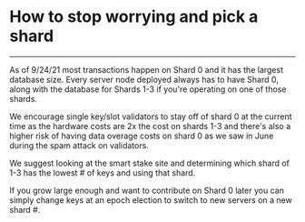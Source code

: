 # How to stop worrying and pick a shard
---
As of 9/24/21 most transactions happen on Shard 0 and it has the largest database size. Every server node deployed always has to have Shard 0, along with the database for Shards 1-3 if you're operating on one of those shards.

We encourage single key/slot validators to stay off of shard 0 at the current time as the hardware costs are 2x the cost on shards 1-3 and there's also a higher risk of having data overage costs on shard 0 as we saw in June during the spam attack on validators.

We suggest looking at the smart stake site and determining which shard of 1-3 has the lowest \# of keys and using that shard.

If you grow large enough and want to contribute on Shard 0 later you can simply change keys at an epoch election to switch to new servers on a new shard \#.

